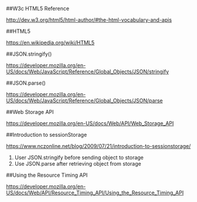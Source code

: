 ##W3c HTML5 Reference

http://dev.w3.org/html5/html-author/#the-html-vocabulary-and-apis


##HTML5

https://en.wikipedia.org/wiki/HTML5


##JSON.stringify()

https://developer.mozilla.org/en-US/docs/Web/JavaScript/Reference/Global_Objects/JSON/stringify

##JSON.parse()

https://developer.mozilla.org/en-US/docs/Web/JavaScript/Reference/Global_Objects/JSON/parse

##Web Storage API

https://developer.mozilla.org/en-US/docs/Web/API/Web_Storage_API

##Introduction to sessionStorage

https://www.nczonline.net/blog/2009/07/21/introduction-to-sessionstorage/


1. User JSON.stringify before sending object to storage
2. Use JSON.parse after retrieving object from storage

	
##Using the Resource Timing API

https://developer.mozilla.org/en-US/docs/Web/API/Resource_Timing_API/Using_the_Resource_Timing_API



